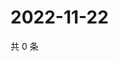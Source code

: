 # 2022-11-22

共 0 条

<!-- BEGIN WEIBO -->
<!-- 最后更新时间 Tue Nov 22 2022 04:16:51 GMT+0800 (China Standard Time) -->

<!-- END WEIBO -->
